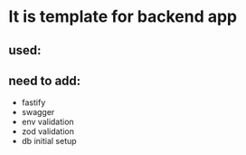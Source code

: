 # It is template for backend app

## used:

## need to add:

- fastify
- swagger
- env validation
- zod validation
- db initial setup
